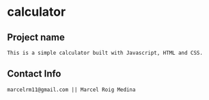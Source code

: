 # calculator

## Project name
```
This is a simple calculator built with Javascript, HTML and CSS.
```

## Contact Info
```
marcelrm11@gmail.com || Marcel Roig Medina
```
